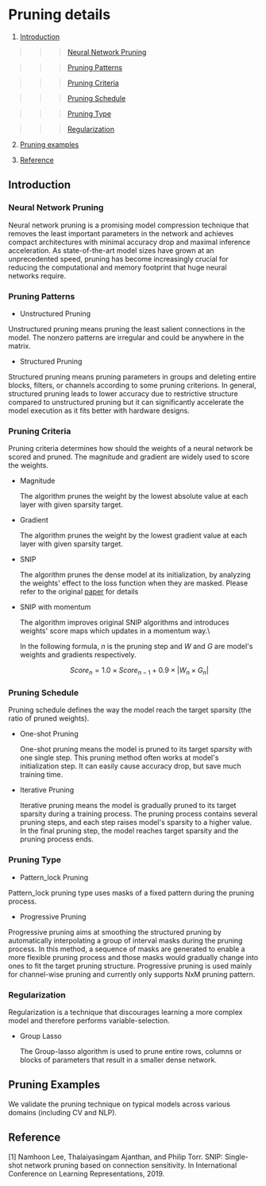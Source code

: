 Pruning details
============




 

1. [Introduction](#introduction)




 

>>>[Neural Network Pruning](#neural-network-pruning)




 

>>>[Pruning Patterns](#pruning-patterns)




 

>>>[Pruning Criteria](#pruning-criteria)




 

>>>[Pruning Schedule](#pruning-schedule)




 

>>>[Pruning Type](#pruning-type)




 

>>>[Regularization](#regularization)






 

2. [Pruning examples](#examples)




 

3. [Reference](#reference)




 

## Introduction




 

### Neural Network Pruning

Neural network pruning is a promising model compression technique that removes the least important parameters in the network and achieves compact architectures with minimal accuracy drop and maximal inference acceleration. As state-of-the-art model sizes have grown at an unprecedented speed, pruning has become increasingly crucial for reducing the computational and memory footprint that huge neural networks require.





 

### Pruning Patterns



 

- Unstructured Pruning



 

Unstructured pruning means pruning the least salient connections in the model. The nonzero patterns are irregular and could be anywhere in the matrix.



 

- Structured Pruning



 

Structured pruning means pruning parameters in groups and deleting entire blocks, filters, or channels according to some pruning criterions. In general, structured pruning leads to lower accuracy due to restrictive structure compared to unstructured pruning but it can significantly accelerate the model execution as it fits better with hardware designs.







 

### Pruning Criteria




 

Pruning criteria determines how should the weights of a neural network be scored and pruned. The magnitude and gradient are widely used to score the weights.



 

- Magnitude



 

  The algorithm prunes the weight by the lowest absolute value at each layer with given sparsity target.



 

- Gradient


 

  The algorithm prunes the weight by the lowest gradient value at each layer with given sparsity target.


 

- SNIP



 

  The algorithm prunes the dense model at its initialization, by analyzing the weights' effect to the loss function when they are masked. Please refer to the original [paper](https://arxiv.org/abs/1810.02340) for details



 

- SNIP with momentum



 

  The algorithm improves original SNIP algorithms and introduces weights' score maps which updates in a momentum way.\

  In the following formula, $n$ is the pruning step and $W$ and $G$ are model's weights and gradients respectively.

  $$Score_{n} = 1.0 \times Score_{n-1} + 0.9 \times |W_{n} \times G_{n}|$$




 

### Pruning Schedule



 

Pruning schedule defines the way the model reach the target sparsity (the ratio of pruned weights).



 

- One-shot Pruning



 

  One-shot pruning means the model is pruned to its target sparsity with one single step. This pruning method often works at model's initialization step. It can easily cause accuracy drop, but save much training time.




 

- Iterative Pruning



 

  Iterative pruning means the model is gradually pruned to its target sparsity during a training process. The pruning process contains several pruning steps, and each step raises model's sparsity to a higher value. In the final pruning step, the model reaches target sparsity and the pruning process ends.





 

### Pruning Type




 

- Pattern_lock Pruning



 

Pattern_lock pruning type uses masks of a fixed pattern during the pruning process.



 

- Progressive Pruning



 

Progressive pruning aims at smoothing the structured pruning by automatically interpolating a group of interval masks during the pruning process. In this method, a sequence of masks are generated to enable a more flexible pruning process and those masks would gradually change into ones to fit the target pruning structure. 
Progressive pruning is used mainly for channel-wise pruning and currently only supports NxM pruning pattern.



 

### Regularization



 

Regularization is a technique that discourages learning a more complex model and therefore performs variable-selection.



 

- Group Lasso



 

  The Group-lasso algorithm is used to prune entire rows, columns or blocks of parameters that result in a smaller dense network.





 

## Pruning Examples


 

We validate the pruning technique on typical models across various domains (including CV and NLP).


 

## Reference


 

[1] Namhoon Lee, Thalaiyasingam Ajanthan, and Philip Torr. SNIP: Single-shot network pruning based on connection sensitivity. In International Conference on Learning Representations, 2019.




 




 
